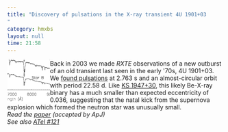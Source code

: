 ```yaml
---
title: "Discovery of pulsations in the X-ray transient 4U 1901+03
"
category: hmxbs
layout: null
time: 21:58
---
```

<!-- header generated from blosxom format post; make_header.pl 23.1.2022 -->
<p>
<!-- created by convert.pl on Tue Jan 31 00:23:13 EST 2012 -->
<!-- converted from ../2005/06/discovery-of-pulsations-in-x-ray.html -->
<!-- Post timestamp Saturday, June 11, 2005 5:58 AM -->
<!-- touch -t 20050611558 -->
<!-- Labels: 2005, papers, pulsars -->
      <img src="images/1901.gif" align="left">Back in 2003 we made <em>RXTE</em> observations of a new outburst of an old transient last seen in the early '70s, 4U&nbsp;1901+03. We <a href="http://www.astronomerstelegram.org/?read=118">found pulsations</a> at 2.763&nbsp;s and an almost-circular orbit with period 22.58&nbsp;d. Like <a href="http://users.monash.edu.au/~dgallow/2004/07/frequency-glitch-in-accreting-pulsar.html">KS&nbsp;1947+30</a>, this likely Be-X-ray binary has a much smaller than expected eccentricity of 0.036, suggesting that the natal kick from the supernova explosion which formed the neutron star was unusually small.<br clear="left">
<em>Read the <a href="http://arXiv.org/abs/astro-ph/0506247">paper</a> (accepted by ApJ)<br>
See also <a href="http://www.astronomerstelegram.org/?read=121">ATel #121</a></em>
